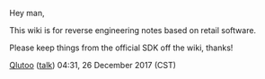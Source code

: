 Hey man,

This wiki is for reverse engineering notes based on retail software.

Please keep things from the official SDK off the wiki, thanks\!

[Qlutoo](User:Qlutoo "wikilink")
([talk](User%20talk:Qlutoo.md "wikilink")) 04:31, 26 December 2017 (CST)
